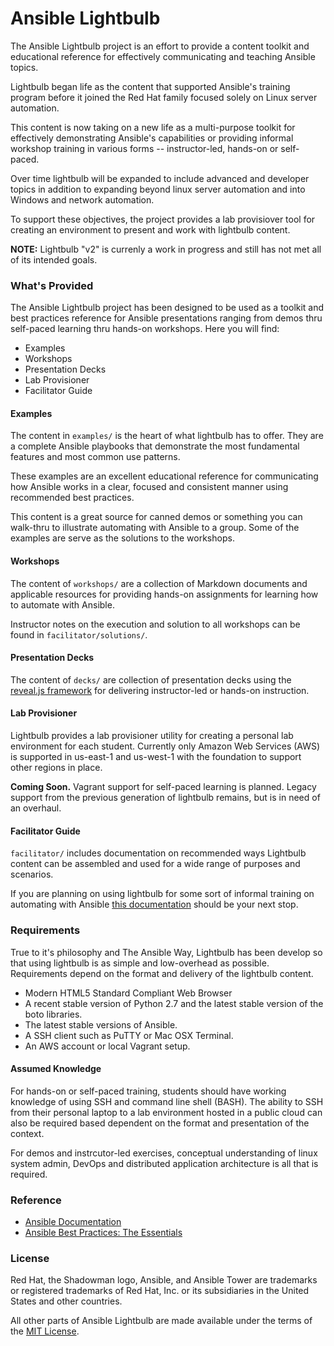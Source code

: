 # Ansible Lightbulb

The Ansible Lightbulb project is an effort to provide a content toolkit and educational reference for effectively communicating and teaching Ansible topics.

Lightbulb began life as the content that supported Ansible's training program before it joined the Red Hat family focused solely on Linux server automation.

This content is now taking on a new life as a multi-purpose toolkit for effectively demonstrating Ansible's capabilities or providing informal workshop training in various forms -- instructor-led, hands-on or self-paced. 

Over time lightbulb will be expanded to include advanced and developer topics in addition to expanding beyond linux server automation and into Windows and network automation.

To support these objectives, the project provides a lab provisiover tool for creating an environment to present and work with lightbulb content. 

**NOTE:** Lightbulb "v2" is currenly a work in progress and still has not met all of its intended goals. 

### What's Provided

The Ansible Lightbulb project has been designed to be used as a toolkit and best practices reference for Ansible presentations ranging from demos thru self-paced learning thru hands-on workshops. Here you will find:

* Examples
* Workshops
* Presentation Decks
* Lab Provisioner
* Facilitator Guide

#### Examples

The content in `examples/` is the heart of what lightbulb has to offer. They are a complete Ansible playbooks that demonstrate the most fundamental features and most common use patterns. 

These examples are an excellent educational reference for communicating how Ansible works in a clear, focused and consistent manner using recommended best practices.

This content is a great source for canned demos or something you can walk-thru to illustrate automating with Ansible to a group. Some of the examples are serve as the solutions to the workshops.

#### Workshops

The content of `workshops/` are a collection of Markdown documents and applicable resources for providing hands-on assignments for learning how to automate with Ansible. 

Instructor notes on the execution and solution to all workshops can be found in `facilitator/solutions/`. 

#### Presentation Decks

The content of `decks/` are collection of presentation decks using the [reveal.js framework](http://lab.hakim.se/reveal-js/) for delivering instructor-led or hands-on instruction. 

#### Lab Provisioner

Lightbulb provides a lab provisioner utility for creating a personal lab environment for each student. Currently only Amazon Web Services (AWS) is supported in us-east-1 and us-west-1 with the foundation to support other regions in place.

**Coming Soon.** Vagrant support for self-paced learning is planned. Legacy support from the previous generation of lightbulb remains, but is in need of an overhaul. 

#### Facilitator Guide

`facilitator/` includes documentation on recommended ways Lightbulb content can be assembled and used for a wide range of purposes and scenarios. 

If you are planning on using lightbulb for some sort of informal training on automating with Ansible [this documentation](facilitator/README.md) should be your next stop.

### Requirements

True to it's philosophy and The Ansible Way, Lightbulb has been develop so that using lightbulb is as simple and low-overhead as possible. Requirements depend on the format and delivery of the lightbulb content. 

* Modern HTML5 Standard Compliant Web Browser
* A recent stable version of Python 2.7 and the latest stable version of the boto libraries.
* The latest stable versions of Ansible.
* A SSH client such as PuTTY or Mac OSX Terminal.
* An AWS account or local Vagrant setup.

#### Assumed Knowledge

For hands-on or self-paced training, students should have working knowledge of using SSH and command line shell (BASH). The ability to SSH from their personal laptop to a lab environment hosted in a public cloud can also be required based dependent on the format and presentation of the context. 

For demos and instrcutor-led exercises, conceptual understanding of linux system admin, DevOps and distributed application architecture is all that is required.

### Reference

* [Ansible Documentation](http://docs.ansible.com)
* [Ansible Best Practices: The Essentials](https://www.ansible.com/blog/ansible-best-practices-essentials)

### License

Red Hat, the Shadowman logo, Ansible, and Ansible Tower are trademarks or registered trademarks of Red Hat, Inc. or its subsidiaries in the United States and other countries.

All other parts of Ansible Lightbulb are made available under the terms of the [MIT License](LICENSE).
